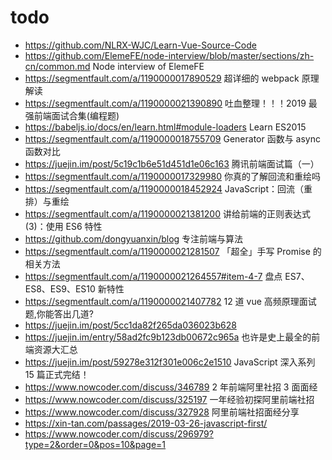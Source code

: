 # todo

- https://github.com/NLRX-WJC/Learn-Vue-Source-Code
- https://github.com/ElemeFE/node-interview/blob/master/sections/zh-cn/common.md Node interview of ElemeFE
- https://segmentfault.com/a/1190000017890529 超详细的 webpack 原理解读
- https://segmentfault.com/a/1190000021390890 吐血整理！！！2019 最强前端面试合集(编程题)
- https://babeljs.io/docs/en/learn.html#module-loaders Learn ES2015
- https://segmentfault.com/a/1190000018755709 Generator 函数与 async 函数对比
- https://juejin.im/post/5c19c1b6e51d451d1e06c163 腾讯前端面试篇（一）
- https://segmentfault.com/a/1190000017329980 你真的了解回流和重绘吗
- https://segmentfault.com/a/1190000018452924 JavaScript：回流（重排）与重绘
- https://segmentfault.com/a/1190000021381200 讲给前端的正则表达式(3)：使用 ES6 特性
- https://github.com/dongyuanxin/blog 专注前端与算法
- https://segmentfault.com/a/1190000021281507 「超全」手写 Promise 的相关方法
- https://segmentfault.com/a/1190000021264557#item-4-7 盘点 ES7、ES8、ES9、ES10 新特性
- https://segmentfault.com/a/1190000021407782 12 道 vue 高频原理面试题,你能答出几道?
- https://juejin.im/post/5cc1da82f265da036023b628
- https://juejin.im/entry/58ad2fc9b123db00672c965a 也许是史上最全的前端资源大汇总
- https://juejin.im/post/59278e312f301e006c2e1510 JavaScript 深入系列 15 篇正式完结！
- https://www.nowcoder.com/discuss/346789 2 年前端阿里社招 3 面面经
- https://www.nowcoder.com/discuss/325197 一年经验初探阿里前端社招
- https://www.nowcoder.com/discuss/327928 阿里前端社招面经分享
- https://xin-tan.com/passages/2019-03-26-javascript-first/
- https://www.nowcoder.com/discuss/296979?type=2&order=0&pos=10&page=1
